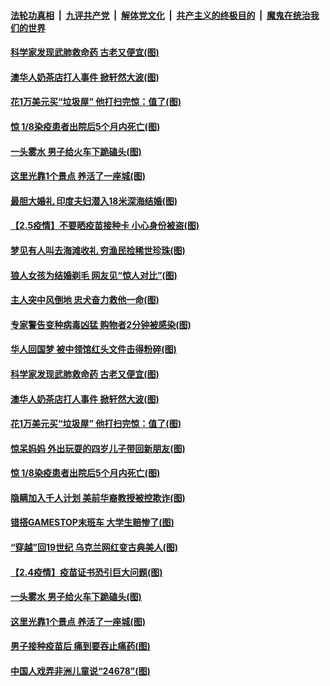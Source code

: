 

####  [法轮功真相](../../../../basic/blob/master/README.md?t=02060731) &nbsp;|&nbsp; [九评共产党](../../../../9ping.md/blob/master/README.md?t=02060731) &nbsp;|&nbsp; [解体党文化](../../../../jtdwh.md/blob/master/README.md?t=02060731)  &nbsp;|&nbsp; [共产主义的终极目的](../../../../gczydzjmd.md/blob/master/README.md?t=02060731) &nbsp;|&nbsp; [魔鬼在统治我们的世界](../../../../mgztzwmdsj.md/blob/master/README.md?t=02060731) 

#### [科学家发现武肺救命药 古老又便宜(图)](../pages/p3/961550.md?t=02060731) 

#### [澳华人奶茶店打人事件 掀轩然大波(图)](../pages/p3/961526.md?t=02060731) 

#### [花1万美元买“垃圾屋” 他打扫完惊：值了(图)](../pages/p3/961506.md?t=02060731) 

#### [惊 1/8染疫患者出院后5个月内死亡(图)](../pages/p3/961477.md?t=02060731) 

#### [一头雾水 男子给火车下跪磕头(图)](../pages/p3/961445.md?t=02060731) 

#### [这里光靠1个景点 养活了一座城(图)](../pages/p3/961376.md?t=02060731) 

#### [最胆大婚礼 印度夫妇潜入18米深海结婚(图)](../pages/p3/961599.md?t=02060731) 

#### [【2.5疫情】不要晒疫苗接种卡 小心身份被盗(图)](../pages/p3/961584.md?t=02060731) 

#### [梦见有人叫去海滩收礼 穷渔民捡稀世珍珠(图)](../pages/p3/961585.md?t=02060731) 

#### [狼人女孩为结婚剃毛 网友见“惊人对比”(图)](../pages/p3/961565.md?t=02060731) 

#### [主人突中风倒地 忠犬奋力救他一命(图)](../pages/p3/961583.md?t=02060731) 

#### [专家警告变种病毒凶猛 购物者2分钟被感染(图)](../pages/p3/961576.md?t=02060731) 

#### [华人回国梦 被中领馆红头文件击得粉碎(图)](../pages/p3/961275.md?t=02060731) 

#### [科学家发现武肺救命药 古老又便宜(图)](../pages/p3/961550.md?t=02060731) 

#### [澳华人奶茶店打人事件 掀轩然大波(图)](../pages/p3/961526.md?t=02060731) 

#### [花1万美元买“垃圾屋” 他打扫完惊：值了(图)](../pages/p3/961506.md?t=02060731) 

#### [惊呆妈妈 外出玩耍的四岁儿子带回新朋友(图)](../pages/p3/961493.md?t=02060731) 

#### [惊 1/8染疫患者出院后5个月内死亡(图)](../pages/p3/961477.md?t=02060731) 

#### [隐瞒加入千人计划 美前华裔教授被控欺诈(图)](../pages/p3/961481.md?t=02060731) 

#### [错搭GAMESTOP末班车 大学生赔惨了(图)](../pages/p3/961471.md?t=02060731) 

#### [“穿越”回19世纪 乌克兰网红变古典美人(图)](../pages/p3/961475.md?t=02060731) 

#### [【2.4疫情】疫苗证书恐引巨大问题(图)](../pages/p3/961467.md?t=02060731) 

#### [一头雾水 男子给火车下跪磕头(图)](../pages/p3/961445.md?t=02060731) 

#### [这里光靠1个景点 养活了一座城(图)](../pages/p3/961376.md?t=02060731) 

#### [男子接种疫苗后 痛到要吞止痛药(图)](../pages/p3/961370.md?t=02060731) 

#### [中国人戏弄非洲儿童说“24678”(图)](../pages/p3/961354.md?t=02060731) 

